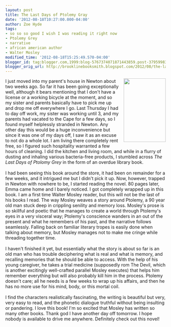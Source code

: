```yaml
---
layout: post
title: The Last Days of Ptolemy Gray
date: '2012-08-18T10:27:00.000-04:00'
author: Zoe Hyde
tags:
- so so so good I wish I was reading it right now
- Ptolemy Grey
- narrative
- african american author
- Walter Mosley
modified_time: '2012-08-18T15:25:49.570-04:00'
blogger_id: tag:blogger.com,1999:blog-5767374071871443859.post-3795998318022823602
blogger_orig_url: http://brooklinebooksmith.blogspot.com/2012/08/the-last-days-of-ptolemy-gray.html
---
```


<div class="separator" style="clear: both; text-align: center;"><a href="http://photo.goodreads.com/books/1287702268l/7951334.jpg" imageanchor="1" style="clear: right; float: right; margin-bottom: 1em; margin-left: 1em;"><img border="0" height="200" src="http://photo.goodreads.com/books/1287702268l/7951334.jpg" width="132" /></a></div>I just moved into my parent's house in Newton about two weeks ago. So far it has been going exceptionally well, although it bears mentioning that I don't have a license or a working bicycle at the moment, and so my sister and parents basically have to pick me up and drop me off everywhere I go. Last&nbsp;Thursday&nbsp;I had to day off work, my sister was working until 3, and my parents had vacated to the Cape for a few days, so I found myself helplessly stranded in Newton. Any other day this would be a huge inconvenience but since it was one of my days off, I saw it as an excuse to not do a whole lot. I am living there completely rent free, so I figured such hospitality warranted a few hours of cleaning. I did the kitchen and living room, and while in a flurry of dusting and inhaling various bacteria-free products, I stumbled across <i>The Last Days of Ptolomy Grey </i>in the form of an overdue library book.<br /><br />I had been seeing this book around the store, it had been on remainder for a few weeks, and it intrigued me but I didn't pick it up. Now, however, trapped in Newton with nowhere to be, I started reading the novel. 80 pages later, Emma came home and I barely noticed. I got completely wrapped up in this book. I am a first time Walter Mosley reader, but this will not be the last of his books I read. The way Mosley weaves a story around Ptolemy, a 90 year old man stuck deep in crippling senility and memory loss. Mosley's prose is so skillful and poetic that he manages to create a world through Ptolemy's eyes in a very visceral way; Ptolemy's conscience wanders in an out of the present and what he remembers of his past, and the narrative follows seamlessly. Falling back on familiar literary tropes is easily done when talking about memory, but Mosley manages not to make me cringe while threading together time.<br /><br />I haven't finished it yet, but essentially what the story is about so far is an old man who has trouble deciphering what is real and what is memory, and recalling memories that he should be able to access. With the help of his young caregiver, he takes a trial medicine (supposedly&nbsp;rom The Devil, which is another excitingly well-crafted parallel Mosley executes) that helps him remember everything but will also probably kill him in the process. Ptolemy doesn't care; all he needs is a few weeks to wrap up his affairs, and then he has no more use for his mind, body, or this mortal coil.<br /><br />I find the characters realistically fascinating, the writing is beautiful but very, very easy to read, and the phonetic dialogue truthful without being insulting or pandering. I love this book! I'm so excited that Mosley has written so many other books. Thank god I have another day off tomorrow. I hope nobody is available to drive me anywhere. Definitely check out this novel!